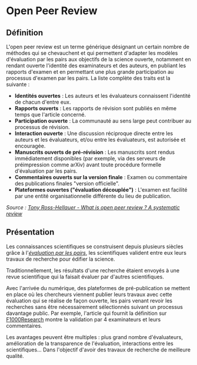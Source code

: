 # Open Peer Review

## Définition

L'open peer review est un terme générique désignant un certain nombre de méthodes qui se chevauchent et qui permettent d'adapter les modèles d'évaluation par les pairs aux objectifs de la science ouverte, notamment en rendant ouverte l'identité des examinateurs et des auteurs, en publiant les rapports d'examen et en permettant une plus grande participation au processus d'examen par les pairs. La liste complète des traits est la suivante :


- **Identités ouvertes** : Les auteurs et les évaluateurs connaissent l'identité de chacun d'entre eux.
- **Rapports ouverts** : Les rapports de révision sont publiés en même temps que l'article concerné.
- **Participation ouverte** : La communauté au sens large peut contribuer au processus de révision.
- **Interaction ouverte** : Une discussion réciproque directe entre les auteurs et les évaluateurs, et/ou entre les évaluateurs, est autorisée et encouragée.
- **Manuscrits ouverts de pré-révision** : Les manuscrits sont rendus immédiatement disponibles (par exemple, via des serveurs de préimpression comme arXiv) avant toute procédure formelle d'évaluation par les pairs.
- **Commentaires ouverts sur la version finale** : Examen ou commentaire des publications finales "version officielle".
- **Plateformes ouvertes ("évaluation découplée")** : L'examen est facilité par une entité organisationnelle différente du lieu de publication.

*Source : [Tony Ross-Hellauer - What is open peer review ? A systematic review](https://f1000research.com/articles/6-588/v2)*

## Présentation

Les connaissances scientifiques se construisent depuis plusieurs siècles grâce à l'*[évaluation par les pairs](https://fr.wikipedia.org/wiki/%C3%89valuation_par_les_pairs)*, les scientifiques valident entre eux leurs travaux de recherche pour édifier la science.

Traditionnellement, les résultats d'une recherche étaient envoyés à une revue scientifique qui la faisait évaluer par d'autres scientifiques.

Avec l'arrivée du numérique, des plateformes de pré-publication se mettent en place où les chercheurs viennent publier leurs travaux avec cette évaluation qui se réalise de façon ouverte, les pairs venant revoir les recherches sans être nécessairement sélectionnés suivant un processus davantage public. Par exemple, l'article qui fournit la définition sur [F1000Research](https://f1000research.com/articles/6-588/v2) montre la validation par 4 examinateurs et leurs commentaires.

Les avantages peuvent être multiples : plus grand nombre d'évaluateurs, amélioration de la transparence de l'évaluation, interactions entre les scientifiques... Dans l'objectif d'avoir des travaux de recherche de meilleure qualité.
